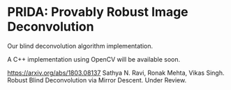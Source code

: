 # PRIDA: Provably Robust Image Deconvolution
Our blind deconvolution algorithm implementation.

A C++ implementation using OpenCV will be available soon.

https://arxiv.org/abs/1803.08137
Sathya N. Ravi, Ronak Mehta, Vikas Singh. Robust Blind Deconvolution via Mirror Descent. Under Review.
